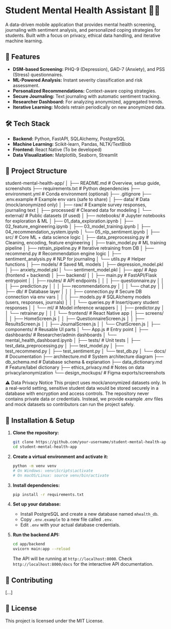 # Student Mental Health Assistant 🧠🤗

A data-driven mobile application that provides mental health screening, journaling with sentiment analysis, and personalized coping strategies for students. Built with a focus on privacy, ethical data handling, and iterative machine learning.

## 🚀 Features

- **DSM-based Screening:** PHQ-9 (Depression), GAD-7 (Anxiety), and PSS (Stress) questionnaires.
- **ML-Powered Analysis:** Instant severity classification and risk assessment.
- **Personalized Recommendations:** Context-aware coping strategies.
- **Secure Journaling:** Text journaling with automatic sentiment tracking.
- **Researcher Dashboard:** For analyzing anonymized, aggregated trends.
- **Iterative Learning:** Models retrain periodically on new anonymized data.

## 🛠️ Tech Stack

- **Backend:** Python, FastAPI, SQLAlchemy, PostgreSQL
- **Machine Learning:** Scikit-learn, Pandas, NLTK/TextBlob
- **Frontend:** React Native (To be developed)
- **Data Visualization:** Matplotlib, Seaborn, Streamlit

## 📁 Project Structure
student-mental-health-app/
│
├── README.md                     # Overview, setup guide, screenshots
├── requirements.txt              # Python dependencies
├── environment.yml               # Conda environment (optional)
├── .gitignore
├── .env.example                  # Example env vars (safe to share)
│
├── data/                         # Data (mock/anonymized only)
│   ├── raw/                      # Example survey responses, journaling text
│   ├── processed/                # Cleaned data for modeling
│   └── external/                 # Public datasets (if used)
│
├── notebooks/                    # Jupyter notebooks for exploration & ML
│   ├── 01_data_exploration.ipynb
│   ├── 02_feature_engineering.ipynb
│   ├── 03_model_training.ipynb
│   ├── 04_recommendation_system.ipynb
│   └── 05_nlp_sentiment.ipynb
│
├── src/                          # Core ML + data science logic
│   ├── data_preprocessing.py     # Cleaning, encoding, feature engineering
│   ├── train_model.py            # ML training pipeline
│   ├── retrain_pipeline.py       # Iterative retraining from DB
│   ├── recommend.py              # Recommendation engine logic
│   ├── sentiment_analysis.py     # NLP for journaling
│   └── utils.py                  # Helper functions
│
├── models/                       # Saved ML models
│   ├── depression_model.pkl
│   ├── anxiety_model.pkl
│   └── sentiment_model.pkl
│
├── app/                          # App (frontend + backend)
│   ├── backend/
│   │   ├── main.py               # FastAPI/Flask entrypoint
│   │   ├── routes/               # API endpoints
│   │   │   ├── questionnaire.py
│   │   │   ├── prediction.py
│   │   │   ├── recommendations.py
│   │   │   └── chat.py
│   │   ├── db/                   # Database layer
│   │   │   ├── connection.py     # Secure DB connection via env vars
│   │   │   ├── models.py         # SQLAlchemy models (users, responses, journals)
│   │   │   └── queries.py        # Insert/query student responses
│   │   └── ml/                   # Model inference wrappers
│   │       ├── predictor.py
│   │       └── retrainer.py
│   │
│   └── frontend/                 # React Native app
│       ├── screens/
│       │   ├── HomeScreen.js
│       │   ├── QuestionnaireScreen.js
│       │   ├── ResultsScreen.js
│       │   ├── JournalScreen.js
│       │   └── ChatScreen.js
│       ├── components/           # Reusable UI parts
│       └── App.js                # Entry point
│
├── dashboards/                   # Researcher/admin dashboards
│   └── mental_health_dashboard.ipynb
│
├── tests/                        # Unit tests
│   ├── test_data_preprocessing.py
│   ├── test_model.py
│   ├── test_recommend.py
│   ├── test_sentiment.py
│   └── test_db.py
│
└── docs/                         # Documentation
    ├── architecture.md           # System architecture diagram
    ├── db_schema.md              # Database schema & explanation
    ├── data_dictionary.md        # Feature/label dictionary
    ├── ethics_privacy.md         # Notes on data privacy/anonymization
    └── design_mockups/           # Figma exports/screenshots


⚠️ Data Privacy Notice
This project uses mock/anonymized datasets only. In a real-world setting, sensitive student data would be stored securely in a database with encryption and access controls.
The repository never contains private data or credentials. Instead, we provide example .env files and mock datasets so contributors can run the project safely.


## 🔧 Installation & Setup

1.  **Clone the repository:**
    ```bash
    git clone https://github.com/your-username/student-mental-health-app.git
    cd student-mental-health-app
    ```

2.  **Create a virtual environment and activate it:**
    ```bash
    python -m venv venv
    # On Windows: venv\Scripts\activate
    # On macOS/Linux: source venv/bin/activate
    ```

3.  **Install dependencies:**
    ```bash
    pip install -r requirements.txt
    ```

4.  **Set up your database:**
    - Install PostgreSQL and create a new database named `mhealth_db`.
    - Copy `.env.example` to a new file called `.env`.
    - Edit `.env` with your actual database credentials.

5.  **Run the backend API:**
    ```bash
    cd app/backend
    uvicorn main:app --reload
    ```
    The API will be running at `http://localhost:8000`. Check `http://localhost:8000/docs` for the interactive API documentation.

## 🤝 Contributing
[...]

## 📝 License
This project is licensed under the MIT License.